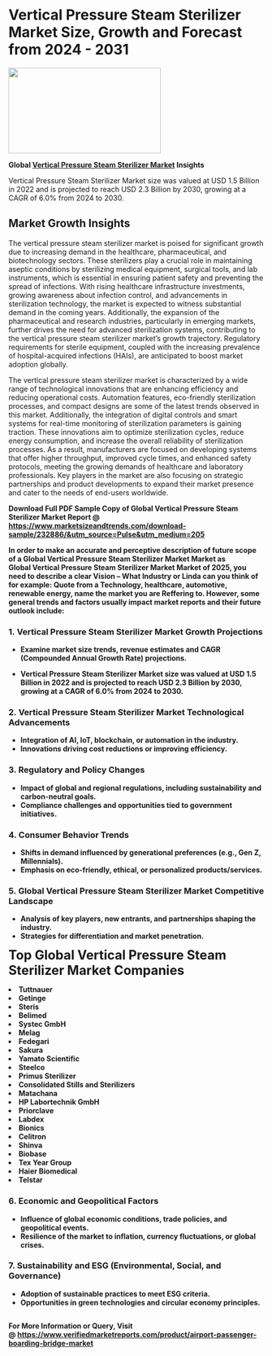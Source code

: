 <H1>Vertical Pressure Steam Sterilizer Market Size, Growth and Forecast from 2024 - 2031</H1><img class="aligncenter size-medium wp-image-584254" src="https://thirdeyenews.in/wp-content/uploads/2024/09/Global-Market-Research-300x168.jpeg" alt="" width="300" height="168" /><p><strong>Global&nbsp;<a href="https://www.marketsizeandtrends.com/download-sample/232886/&amp;utm_source=Pulse&amp;utm_medium=205">Vertical Pressure Steam Sterilizer Market</a> Insights</strong></p><p>Vertical Pressure Steam Sterilizer Market size was valued at USD 1.5 Billion in 2022 and is projected to reach USD 2.3 Billion by 2030, growing at a CAGR of 6.0% from 2024 to 2030.</p><p><h2>Market Growth Insights</h2> <p>The vertical pressure steam sterilizer market is poised for significant growth due to increasing demand in the healthcare, pharmaceutical, and biotechnology sectors. These sterilizers play a crucial role in maintaining aseptic conditions by sterilizing medical equipment, surgical tools, and lab instruments, which is essential in ensuring patient safety and preventing the spread of infections. With rising healthcare infrastructure investments, growing awareness about infection control, and advancements in sterilization technology, the market is expected to witness substantial demand in the coming years. Additionally, the expansion of the pharmaceutical and research industries, particularly in emerging markets, further drives the need for advanced sterilization systems, contributing to the vertical pressure steam sterilizer market’s growth trajectory. Regulatory requirements for sterile equipment, coupled with the increasing prevalence of hospital-acquired infections (HAIs), are anticipated to boost market adoption globally.</p> <p><strong></strong></p> <p>The vertical pressure steam sterilizer market is characterized by a wide range of technological innovations that are enhancing efficiency and reducing operational costs. Automation features, eco-friendly sterilization processes, and compact designs are some of the latest trends observed in this market. Additionally, the integration of digital controls and smart systems for real-time monitoring of sterilization parameters is gaining traction. These innovations aim to optimize sterilization cycles, reduce energy consumption, and increase the overall reliability of sterilization processes. As a result, manufacturers are focused on developing systems that offer higher throughput, improved cycle times, and enhanced safety protocols, meeting the growing demands of healthcare and laboratory professionals. Key players in the market are also focusing on strategic partnerships and product developments to expand their market presence and cater to the needs of end-users worldwide.</p> <p><strong></p><p><span class=""><strong>Download Full PDF Sample Copy of Global Vertical Pressure Steam Sterilizer Market Report</strong> @ <a href="https://www.marketsizeandtrends.com/download-sample/232886/&amp;utm_source=Pulse&amp;utm_medium=205" target="_blank">https://www.marketsizeandtrends.com/download-sample/232886/&amp;utm_source=Pulse&amp;utm_medium=205</a></span></p><p>In order to make an accurate and perceptive description of future scope of a Global&nbsp;Vertical Pressure Steam Sterilizer Market Market as Global&nbsp;Vertical Pressure Steam Sterilizer Market Market of 2025, you need to describe a clear Vision &ndash; What Industry or Linda can you think of for example: Quote from a Technology, healthcare, automotive, renewable energy, name the market you are Reffering to. However, some general trends and factors usually impact market reports and their future outlook include:</p><h3>1.&nbsp;<strong>Vertical Pressure Steam Sterilizer Market Growth Projections</strong></h3><ul><li>Examine market size trends, revenue estimates and CAGR (Compounded Annual Growth Rate) projections.</li><li><p>Vertical Pressure Steam Sterilizer Market size was valued at USD 1.5 Billion in 2022 and is projected to reach USD 2.3 Billion by 2030, growing at a CAGR of 6.0% from 2024 to 2030.</p></li></ul><h3>2.&nbsp;<strong>Vertical Pressure Steam Sterilizer Market Technological Advancements</strong></h3><ul><li>Integration of AI, IoT, blockchain, or automation in the industry.</li><li>Innovations driving cost reductions or improving efficiency.</li></ul><h3>3.&nbsp;<strong>Regulatory and Policy Changes</strong></h3><ul><li>Impact of global and regional regulations, including sustainability and carbon-neutral goals.</li><li>Compliance challenges and opportunities tied to government initiatives.</li></ul><h3>4.&nbsp;<strong>Consumer Behavior Trends</strong></h3><ul><li>Shifts in demand influenced by generational preferences (e.g., Gen Z, Millennials).</li><li>Emphasis on eco-friendly, ethical, or personalized products/services.</li></ul><h3>5.&nbsp;<strong>Global Vertical Pressure Steam Sterilizer Market Competitive Landscape</strong></h3><ul><li>Analysis of key players, new entrants, and partnerships shaping the industry.</li><li>Strategies for differentiation and market penetration.</li></ul><p data-pm-slice="1 1 []"><span style="color: inherit; font-family: inherit; font-size: 25px;">Top Global Vertical Pressure Steam Sterilizer Market Companies</span></p><div class="" data-test-id=""><p><li>Tuttnauer</li><li> Getinge</li><li> Steris</li><li> Belimed</li><li> Systec GmbH</li><li> Melag</li><li> Fedegari</li><li> Sakura</li><li> Yamato Scientific</li><li> Steelco</li><li> Primus Sterilizer</li><li> Consolidated Stills and Sterilizers</li><li> Matachana</li><li> HP Labortechnik GmbH</li><li> Priorclave</li><li> Labdex</li><li> Bionics</li><li> Celitron</li><li> Shinva</li><li> Biobase</li><li> Tex Year Group</li><li> Haier Biomedical</li><li> Telstar</li></p></div><h3>6.&nbsp;<strong>Economic and Geopolitical Factors</strong></h3><ul><li>Influence of global economic conditions, trade policies, and geopolitical events.</li><li>Resilience of the market to inflation, currency fluctuations, or global crises.</li></ul><h3>7.&nbsp;<strong>Sustainability and ESG (Environmental, Social, and Governance)</strong></h3><ul><li>Adoption of sustainable practices to meet ESG criteria.</li><li>Opportunities in green technologies and circular economy principles.</li></ul><h2><strong style="font-size: 14px;">For More Information or Query, Visit @&nbsp;</strong><a style="background-color: #ffffff; font-size: 14px;" href="https://www.marketsizeandtrends.com/report/vertical-pressure-steam-sterilizer-market/" target="_blank">https://www.verifiedmarketreports.com/product/airport-passenger-boarding-bridge-market</a></h2>
